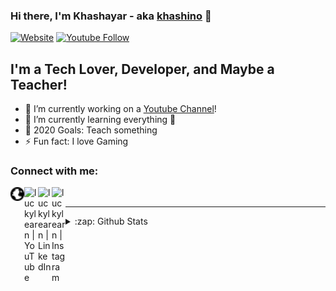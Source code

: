 ### Hi there, I'm Khashayar - aka [khashino][website] 👋

[![Website](https://img.shields.io/website?label=luckylearn.org&style=for-the-badge&url=https%3A%2F%2Fluckylearn.org)](https://luckylearn.org)
[![Youtube Follow](https://img.shields.io/badge/Subscribe-YOUTUBE-red?style=for-the-badge&url=https%3A%2F%2Fyoutube.com%2Fchannel%2FUCovlBdRTrhjXN9BlEvrLd2Q)](https://youtube.com/channel/UCovlBdRTrhjXN9BlEvrLd2Q)

## I'm a Tech Lover, Developer, and Maybe a Teacher!

- 🔭 I’m currently working on a [Youtube Channel][website]!
- 🌱 I’m currently learning everything 🤣
- 🥅 2020 Goals: Teach something
- ⚡ Fun fact: I love Gaming

### Connect with me:

[<img align="left" alt="luckylearn.org" width="22px" src="https://raw.githubusercontent.com/iconic/open-iconic/master/svg/globe.svg" />][website]
[<img align="left" alt="luckylearn | YouTube" width="22px" src="https://cdn.jsdelivr.net/npm/simple-icons@v3/icons/youtube.svg" />][youtube]
[<img align="left" alt="luckylearn | LinkedIn" width="22px" src="https://cdn.jsdelivr.net/npm/simple-icons@v3/icons/linkedin.svg" />][linkedin]
[<img align="left" alt="luckylearn | Instagram" width="22px" src="https://cdn.jsdelivr.net/npm/simple-icons@v3/icons/instagram.svg" />][instagram]

<br />
<!--
### Languages and Tools:

[<img align="left" alt="Visual Studio Code" width="26px" src="" />][instagram]

<br />
<br />

---
-->

<!-- YOUTUBE:START 
### 📺 Latest YouTube Videos


- [UPDATE: First | Bash](https://www.youtube.com/watch?)


➡️ [more videos...](https://youtube.com/channel/UCovlBdRTrhjXN9BlEvrLd2Q)

---
### 📕 ➡️ 
 YOUTUBE:END -->

---

<details>
  <summary>:zap: Github Stats</summary>

  <img align="left" alt="khashino's Github Stats" src="https://github-readme-stats.codestackr.vercel.app/api?username=khashino&show_icons=true&hide_border=true" />

</details>

[website]: https://luckylearn.org
[youtube]: https://youtube.com/channel/UCovlBdRTrhjXN9BlEvrLd2Q
[instagram]: https://instagram.com/LuckyLearn
[linkedin]: https://linkedin.com/in/khashayar-norouzi-540293145/

<!--
**khashino/khashino** is a ✨ _special_ ✨ repository because its `README.md` (this file) appears on your GitHub profile.

Here are some ideas to get you started:

- 🔭 I’m currently working on ...
- 🌱 I’m currently learning ...
- 👯 I’m looking to collaborate on ...
- 🤔 I’m looking for help with ...
- 💬 Ask me about ...
- 📫 How to reach me: ...
- 😄 Pronouns: ...
- ⚡ Fun fact: ...
-->
